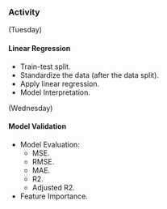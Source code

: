 ### Activity
(Tuesday)
#### Linear Regression
- Train-test split.
- Standardize the data (after the data split).
- Apply linear regression.
- Model Interpretation.

(Wednesday)
#### Model Validation
- Model Evaluation:
  - MSE.
  - RMSE.
  - MAE.
  - R2.
  - Adjusted R2.
- Feature Importance.
